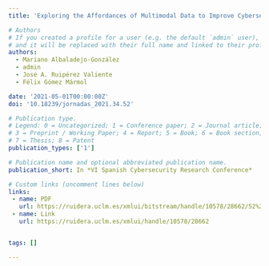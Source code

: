 ```yaml
---
title: 'Exploring the Affordances of Multimodal Data to Improve Cybersecurity Training with Cyber Range Environments'

# Authors
# If you created a profile for a user (e.g. the default `admin` user), write the username (folder name) here
# and it will be replaced with their full name and linked to their profile.
authors:
  - Mariano Albaladejo-González
  - admin
  - José A. Ruipérez Valiente
  - Félix Gómez Mármol

date: '2021-05-01T00:00:00Z'
doi: '10.18239/jornadas_2021.34.52'

# Publication type.
# Legend: 0 = Uncategorized; 1 = Conference paper; 2 = Journal article;
# 3 = Preprint / Working Paper; 4 = Report; 5 = Book; 6 = Book section;
# 7 = Thesis; 8 = Patent
publication_types: ['1']

# Publication name and optional abbreviated publication name.
publication_short: In *VI Spanish Cybersecurity Research Conference*

# Custom links (uncomment lines below)
links:
 - name: PDF
   url: https://ruidera.uclm.es/xmlui/bitstream/handle/10578/28662/52%20INVESTIGACI%C3%93N%20EN%20CIBERSEGURIDAD.pdf?sequence=1
 - name: Link
   url: https://ruidera.uclm.es/xmlui/handle/10578/28662


tags: []

---
```

